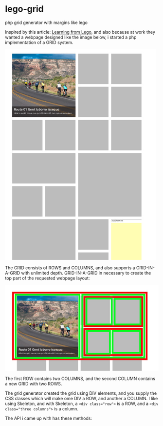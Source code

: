 # lego-grid
php grid generator with margins like lego

Inspired by this article: [Learning from Lego](https://alistapart.com/article/learning-from-lego-a-step-forward-in-modular-web-design), and also because at work they wanted a webpage designed like the image below, i started a php implementation of a GRID system. 

![requested webpage layout](https://github.com/johanstuijt66/lego-grid/blob/master/grid.jpg)

The GRID consists of ROWS and COLUMNS, and also supports a GRID-IN-A-GRID with unlimited depth. 
GRID-IN-A-GRID in necessary to create the top part of the requested webpage layout:

![requested webpage layout](https://github.com/johanstuijt66/lego-grid/blob/master/grid-depth.jpg)

The first ROW contains two COLUMNS, and the second COLUMN contains a new GRID with two ROWS.

The grid generator created the grid using DIV elements, and you supply the CSS classes which will make ome DIV a ROW, and another a COLUMN. I like using Skeleton, and with Skeleton, a `<div class="row">` is a ROW, and a `<div class="three columns">` is a column.

The API i came up with has these methods:

